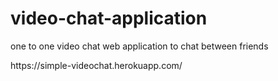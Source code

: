 # video-chat-application
one to one video chat web application to chat between friends
<link> https://simple-videochat.herokuapp.com/ <link>
